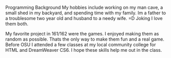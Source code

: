 Programming Background
My hobbies include working on my man cave, a small shed in my backyard, and spending time with my family. Im a father to a troublesome two year old and husband to a needy wife. =D Joking I love them both.

My favorite project in 161/162 were the games. I enjoyed making them as random as possible. Thats the only way to make them fun and a real game. Before OSU I attended a few classes at my local community college for HTML and DreamWeaver CS6. I hope these skills help me out in the class.
